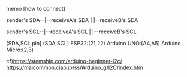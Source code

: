 memo
[how to connect]

sender's SDA--|--receiveA's SDA
              |
              |--receiveB's SDA


sender's SCL--|--receiveA's SCL
              |
              |--receiveB's SCL


[SDA,SCL pin]
(SDA,SCL)
ESP32:(21,22)
Arduino UNO:(A4,A5)
Arduino Micro:(2,3)

cf)https://stemship.com/arduino-beginner-i2c/
   https://maicommon.ciao.jp/ss/Arduino_g/I2C/index.htm
